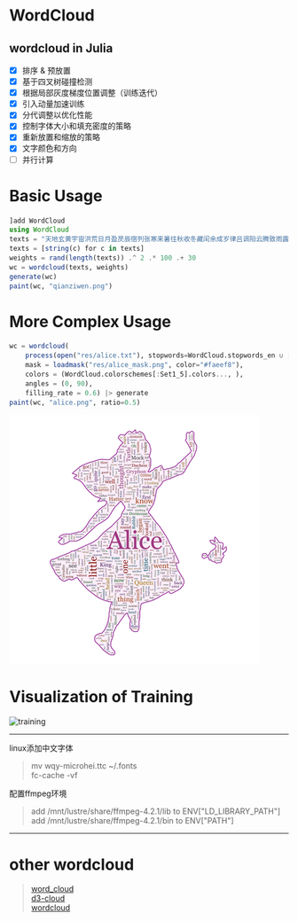 # WordCloud
wordcloud in Julia
---

* [x] 排序 & 预放置
* [x] 基于四叉树碰撞检测
* [x] 根据局部灰度梯度位置调整（训练迭代）
* [x] 引入动量加速训练
* [x] 分代调整以优化性能
* [x] 控制字体大小和填充密度的策略
* [x] 重新放置和缩放的策略
* [x] 文字颜色和方向
* [ ] 并行计算

# Basic Usage 
```julia
]add WordCloud
using WordCloud
texts = "天地玄黄宇宙洪荒日月盈昃辰宿列张寒来暑往秋收冬藏闰余成岁律吕调阳云腾致雨露结为霜金生丽水玉出昆冈剑号巨阙珠称夜光果珍李柰菜重芥姜海咸河淡鳞潜羽翔龙师火帝鸟官人皇始制文字乃服衣裳推位让国有虞陶唐吊民伐罪周发殷汤坐朝问道垂拱平章"
texts = [string(c) for c in texts]
weights = rand(length(texts)) .^ 2 .* 100 .+ 30
wc = wordcloud(texts, weights)
generate(wc)
paint(wc, "qianziwen.png")
```
# More Complex Usage
```julia
wc = wordcloud(
    process(open("res/alice.txt"), stopwords=WordCloud.stopwords_en ∪ ["said"]), 
    mask = loadmask("res/alice_mask.png", color="#faeef8"),
    colors = (WordCloud.colorschemes[:Set1_5].colors..., ),
    angles = (0, 90),
    filling_rate = 0.6) |> generate
paint(wc, "alice.png", ratio=0.5)
```
![wordcloud](res/alice.png)

# Visualization of Training
![training](res/training.gif)
***
linux添加中文字体  
> mv wqy-microhei.ttc ~/.fonts  
> fc-cache -vf  

配置ffmpeg环境
> add /mnt/lustre/share/ffmpeg-4.2.1/lib to ENV["LD_LIBRARY_PATH"]  
> add /mnt/lustre/share/ffmpeg-4.2.1/bin to ENV["PATH"]  
***
# other wordcloud 
> [word_cloud](https://github.com/amueller/word_cloud)  
> [d3-cloud](https://github.com/jasondavies/d3-cloud)  
> [wordcloud](https://github.com/timdream/wordcloud)  